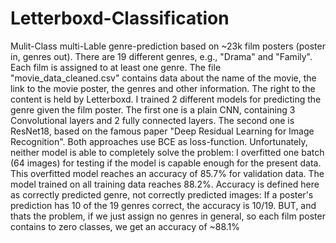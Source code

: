 # Letterboxd-Classification
Mulit-Class multi-Lable genre-prediction based on ~23k film posters (poster in, genres out). There are 19 different genres, e.g., "Drama" and "Family". Each film is assigned to at least one genre. 
The file "movie_data_cleaned.csv" contains data about the name of the movie, the link to the movie poster, the genres and other information. The right to the content is held by Letterboxd. 
I trained 2 different models for predicting the genre given the film poster. The first one is a plain CNN, containing 3 Convolutional layers and 2 fully connected layers. The second one is ResNet18, based on the famous paper "Deep Residual Learning for Image Recognition". Both approaches use BCE as loss-function. Unfortunately, neither model is able to completely solve the problem: I overfitted one batch (64 images) for testing if the model is capable enough for the present data. This overfitted model reaches an accuracy of 85.7% for validation data. The model trained on all training data reaches 88.2%. Accuracy is defined here as correctly predicted genre, not correctly predicted images: If a poster's prediction has 10 of the 19 genres correct, the accuracy is 10/19. BUT, and thats the problem, if we just assign no genres in general, so each film poster contains to zero classes, we get an accuracy of ~88.1%
